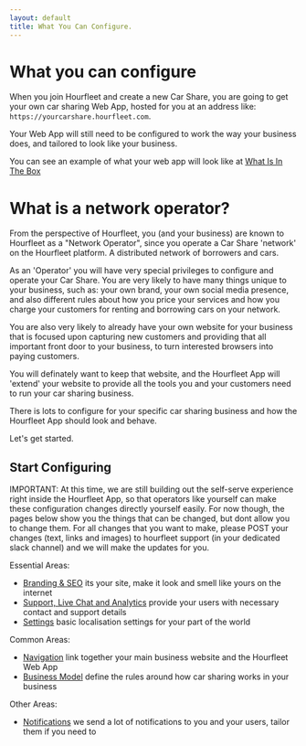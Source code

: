 ```yaml
---
layout: default
title: What You Can Configure.
---
```

# What you can configure

When you join Hourfleet and create a new Car Share, you are going to get your own car sharing Web App, hosted for you at an address like: `https://yourcarshare.hourfleet.com`.

Your Web App will still need to be configured to work the way your business does, and tailored to look like your business.

You can see an example of what your web app will look like at [What Is In The Box](inthebox.html)

# What is a network operator?

From the perspective of Hourfleet, you (and your business) are known to Hourfleet as a "Network Operator", since you operate a Car Share 'network' on the Hourfleet platform. A distributed network of borrowers and cars.

As an 'Operator' you will have very special privileges to configure and operate your Car Share. You are very likely to have many things unique to your business, such as: your own brand, your own social media presence, and also different rules about how you price your services and how you charge your customers for renting and borrowing cars on your network.

You are also very likely to already have your own website for your business that is focused upon capturing new customers and providing that all important front door to your business, to turn interested browsers into paying customers. 

You will definately want to keep that website, and the Hourfleet App will 'extend' your website to provide all the tools you and your customers need to run your car sharing business.

There is lots to configure for your specific car sharing business and how the Hourfleet App should look and behave. 

Let's get started.

## Start Configuring

IMPORTANT: At this time, we are still building out the self-serve experience right inside the Hourfleet App, so that operators like yourself can make these configuration changes directly yourself easily. 
For now though, the pages below show you the things that can be changed, but dont allow you to change them.
For all changes that you want to make, please POST your changes (text, links and images) to hourfleet support (in your dedicated slack channel) and we will make the updates for you.

Essential Areas:

- [Branding & SEO](configure-branding.html) its your site, make it look and smell like yours on the internet
- [Support, Live Chat and Analytics](configure-support.html) provide your users with necessary contact and support details
- [Settings](configure-settings.html) basic localisation settings for your part of the world

Common Areas:

- [Navigation](configure-navigation.html) link together your main business website and the Hourfleet Web App
- [Business Model](configure-businessmodel.html) define the rules around how car sharing works in your business

Other Areas:

- [Notifications](configure-notifications.html) we send a lot of notifications to you and your users, tailor them if you need to

